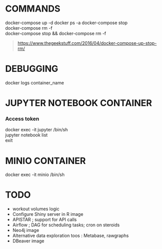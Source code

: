 
# COMMANDS 
docker-compose up -d
docker ps -a
docker-compose stop  
docker-compose rm -f  
docker-compose stop && docker-compose rm -f  

> https://www.thegeekstuff.com/2016/04/docker-compose-up-stop-rm/

# DEBUGGING
docker logs container_name

# JUPYTER NOTEBOOK CONTAINER
### Access token
docker exec -it jupyter /bin/sh  
jupyter notebook list  
exit  

# MINIO CONTAINER
docker exec -it minio /bin/sh

# TODO
* workout volumes logic  
* Configure Shiny server in R image  
* APISTAR ; support for API calls  
* Airflow ; DAG for scheduling tasks; cron on steroids  
* Neo4j image  
* Alternative data exploration toos : Metabase, rawgraphs  
* DBeaver image
